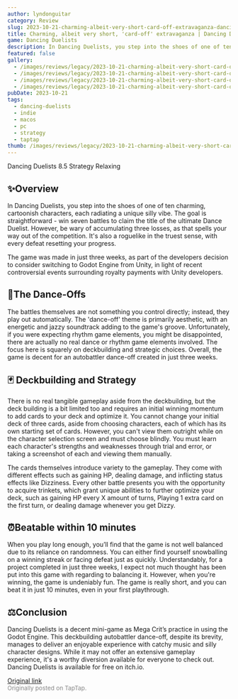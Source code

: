 ```yaml
---
author: lyndonguitar
category: Review
slug: 2023-10-21-charming-albeit-very-short-card-off-extravaganza-dancing-duelists
title: Charming, albeit very short, 'card-off' extravaganza | Dancing Duelists
game: Dancing Duelists
description: In Dancing Duelists, you step into the shoes of one of ten charming, cartoonish characters, each radiating a unique silly vibe. The goal is straightforward - win seven battles to claim the title of the ultimate Dance Duelist. However, be wary of accumulating three losses, as that spells your way out of the competition. It's also a roguelike in the truest sense, with every defeat resetting your progress.
featured: false
gallery:
  - /images/reviews/legacy/2023-10-21-charming-albeit-very-short-card-off-extravaganza--dancing-duelists-0.avif
  - /images/reviews/legacy/2023-10-21-charming-albeit-very-short-card-off-extravaganza--dancing-duelists-1.avif
  - /images/reviews/legacy/2023-10-21-charming-albeit-very-short-card-off-extravaganza--dancing-duelists-2.avif
  - /images/reviews/legacy/2023-10-21-charming-albeit-very-short-card-off-extravaganza--dancing-duelists-3.avif
pubDate: 2023-10-21
tags:
  - dancing-duelists
  - indie
  - macos
  - pc
  - strategy
  - taptap
thumb: /images/reviews/legacy/2023-10-21-charming-albeit-very-short-card-off-extravaganza--dancing-duelists-0.avif
---
```


Dancing Duelists
8.5
Strategy
Relaxing


## ✨Overview

In Dancing Duelists, you step into the shoes of one of ten charming, cartoonish characters, each radiating a unique silly vibe. The goal is straightforward - win seven battles to claim the title of the ultimate Dance Duelist. However, be wary of accumulating three losses, as that spells your way out of the competition. It's also a roguelike in the truest sense, with every defeat resetting your progress.

The game was made in just three weeks, as part of the developers decision to consider switching to Godot Engine from Unity, in light of recent controversial events surrounding royalty payments with Unity developers.


## 🕺The Dance-Offs

The battles themselves are not something you control directly; instead, they play out automatically. The 'dance-off' theme is primarily aesthetic, with an energetic and jazzy soundtrack adding to the game's groove. Unfortunately, if you were expecting rhythm game elements, you might be disappointed, there are actually no real dance or rhythm game elements involved. The focus here is squarely on deckbuilding and strategic choices. Overall, the game is decent for an autobattler dance-off created in just three weeks.


## 🃏 Deckbuilding and Strategy

There is no real tangible gameplay aside from the deckbuilding, but the deck building is a bit limited too and requires an initial winning momentum to add cards to your deck and optimize it. You cannot change your initial deck of three cards, aside from choosing characters, each of which has its own starting set of cards. However, you can't view them outright while on the character selection screen and must choose blindly.  You must learn each character's strengths and weaknesses through trial and error, or taking a screenshot of each and viewing them manually.

The cards themselves introduce variety to the gameplay. They come with different effects such as gaining HP, dealing damage, and inflicting status effects like Dizziness. Every other battle presents you with the opportunity to acquire trinkets, which grant unique abilities to further optimize your deck, such as gaining HP every X amount of turns, Playing 1 extra card on the first turn, or dealing damage whenever you get Dizzy.


## ⏰️Beatable within 10 minutes

When you play long enough, you’ll find that the game is not well balanced due to its reliance on randomness. You can either find yourself snowballing on a winning streak or facing defeat just as quickly. Understandably, for a project completed in just three weeks, I expect not much thought has been put into this game with regarding to balancing it. However, when you're winning, the game is undeniably fun. The game is really short, and you can beat it in just 10 minutes, even in your first playthrough.


## ⚖️Conclusion

Dancing Duelists is a decent mini-game as Mega Crit’s practice in using the Godot Engine. This deckbuilding autobattler dance-off, despite its brevity, manages to deliver an enjoyable experience with catchy music and silly character designs. While it may not offer an extensive gameplay experience, it's a worthy diversion available for everyone to check out. Dancing Duelists is available for free on itch.io.

[Original link](https://www.taptap.io/post/6460394)<br><span style="font-size: 0.95em; color: #888;">Originally posted on TapTap.</span>